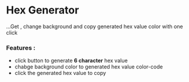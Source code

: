 # Hex Generator
...Get , change background and copy generated hex value color with one click
### Features :
  * click button to generate **6 character** hex value
  * chabge background color to generated hex value color-code
  * click the generated hex value to copy
